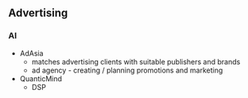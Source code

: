 ## Advertising

### AI
* AdAsia
	* matches advertising clients with suitable publishers and brands
	* ad agency - creating / planning promotions and marketing
* QuanticMind
	* DSP

